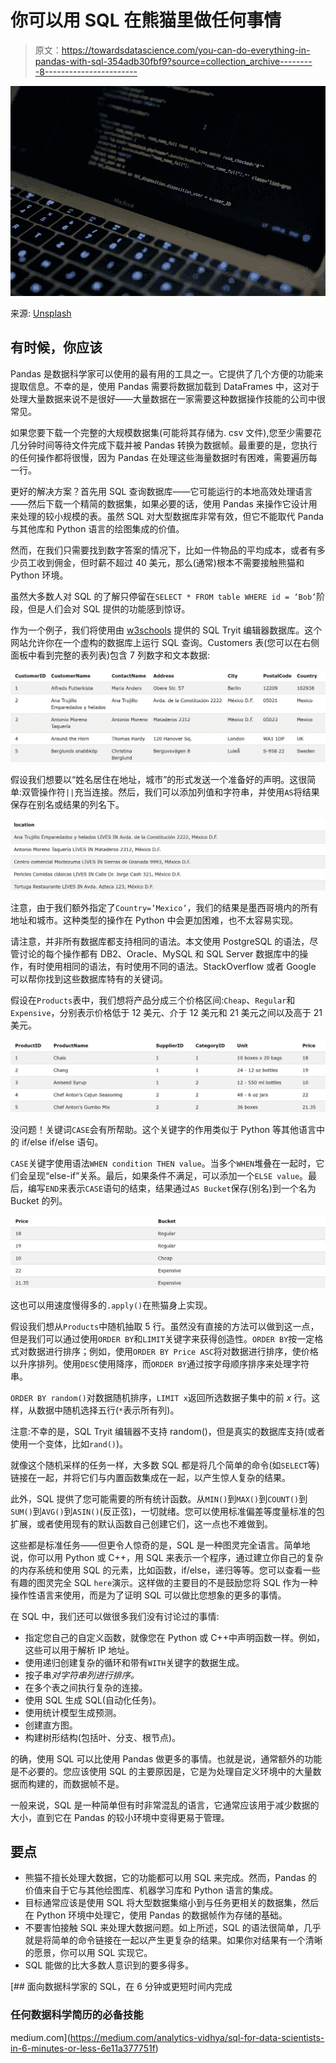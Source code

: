 # 你可以用 SQL 在熊猫里做任何事情

> 原文：<https://towardsdatascience.com/you-can-do-everything-in-pandas-with-sql-354adb30fbf9?source=collection_archive---------8----------------------->

![](img/8f6b641257c14d3135477b2225ed4694.png)

来源: [Unsplash](https://unsplash.com/photos/fPkvU7RDmCo)

## 有时候，你应该

Pandas 是数据科学家可以使用的最有用的工具之一。它提供了几个方便的功能来提取信息。不幸的是，使用 Pandas 需要将数据加载到 DataFrames 中，这对于处理大量数据来说不是很好——大量数据在一家需要这种数据操作技能的公司中很常见。

如果您要下载一个完整的大规模数据集(可能将其存储为. csv 文件),您至少需要花几分钟时间等待文件完成下载并被 Pandas 转换为数据帧。最重要的是，您执行的任何操作都将很慢，因为 Pandas 在处理这些海量数据时有困难，需要遍历每一行。

更好的解决方案？首先用 SQL 查询数据库——它可能运行的本地高效处理语言——然后下载一个精简的数据集，如果必要的话，使用 Pandas 来操作它设计用来处理的较小规模的表。虽然 SQL 对大型数据库非常有效，但它不能取代 Panda 与其他库和 Python 语言的绘图集成的价值。

然而，在我们只需要找到数字答案的情况下，比如一件物品的平均成本，或者有多少员工收到佣金，但时薪不超过 40 美元，那么(通常)根本不需要接触熊猫和 Python 环境。

虽然大多数人对 SQL 的了解只停留在`SELECT * FROM table WHERE id = ‘Bob’`阶段，但是人们会对 SQL 提供的功能感到惊讶。

作为一个例子，我们将使用由 [w3schools](https://www.w3schools.com/sql/trysql.asp?filename=trysql_asc) 提供的 SQL Tryit 编辑器数据库。这个网站允许你在一个虚构的数据库上运行 SQL 查询。Customers 表(您可以在右侧面板中看到完整的表列表)包含 7 列数字和文本数据:

![](img/f7a87f86051714439f6c8fdb91ba5e84.png)

假设我们想要以“姓名居住在地址，城市”的形式发送一个准备好的声明。这很简单:双管操作符`||`充当连接。然后，我们可以添加列值和字符串，并使用`AS`将结果保存在别名或结果的列名下。

![](img/325a733a59b9f90e922cfe6cc2c3ece8.png)

注意，由于我们额外指定了`Country=’Mexico’`，我们的结果是墨西哥境内的所有地址和城市。这种类型的操作在 Python 中会更加困难，也不太容易实现。

请注意，并非所有数据库都支持相同的语法。本文使用 PostgreSQL 的语法，尽管讨论的每个操作都有 DB2、Oracle、MySQL 和 SQL Server 数据库中的操作，有时使用相同的语法，有时使用不同的语法。StackOverflow 或者 Google 可以帮你找到这些数据库特有的关键词。

假设在`Products`表中，我们想将产品分成三个价格区间:`Cheap`、`Regular`和`Expensive`，分别表示价格低于 12 美元、介于 12 美元和 21 美元之间以及高于 21 美元。

![](img/dd21376030dde5a6bb83676e3bb0b319.png)

没问题！关键词`CASE`会有所帮助。这个关键字的作用类似于 Python 等其他语言中的 if/else if/else 语句。

`CASE`关键字使用语法`WHEN condition THEN value`。当多个`WHEN`堆叠在一起时，它们会呈现“else-if”关系。最后，如果条件不满足，可以添加一个`ELSE value`。最后，编写`END`来表示`CASE`语句的结束，结果通过`AS Bucket`保存(别名)到一个名为 Bucket 的列。

![](img/be263395bc7d8952d50c8a91a2c916a6.png)

这也可以用速度慢得多的`.apply()`在熊猫身上实现。

假设我们想从`Products`中随机抽取 5 行。虽然没有直接的方法可以做到这一点，但是我们可以通过使用`ORDER BY`和`LIMIT`关键字来获得创造性。`ORDER BY`按一定格式对数据进行排序；例如，使用`ORDER BY Price ASC`将对数据进行排序，使价格以升序排列。使用`DESC`使用降序，而`ORDER BY`通过按字母顺序排序来处理字符串。

`ORDER BY random()`对数据随机排序，`LIMIT x`返回所选数据子集中的前 *x* 行。这样，从数据中随机选择五行(`*`表示所有列)。

注意:不幸的是，SQL Tryit 编辑器不支持 random()，但是真实的数据库支持(或者使用一个变体，比如`rand()`)。

就像这个随机采样的任务一样，大多数 SQL 都是将几个简单的命令(如`SELECT`等)链接在一起，并将它们与内置函数集成在一起，以产生惊人复杂的结果。

此外，SQL 提供了您可能需要的所有统计函数。从`MIN()`到`MAX()`到`COUNT()`到`SUM()`到`AVG()`到`ASIN()`(反正弦)，一切就绪。您可以使用标准偏差等度量标准的包扩展，或者使用现有的默认函数自己创建它们，这一点也不难做到。

这些都是标准任务——但更令人惊奇的是，SQL 是一种图灵完全语言。简单地说，你可以用 Python 或 C++，用 SQL 来表示一个程序，通过建立你自己的复杂的内存系统和使用 SQL 的元素，比如函数，if/else，递归等等。您可以查看一些有趣的图灵完全 SQL `here`演示。这样做的主要目的不是鼓励您将 SQL 作为一种操作性语言来使用，而是为了证明 SQL 可以做比您想象的更多的事情。

在 SQL 中，我们还可以做很多我们没有讨论过的事情:

*   指定您自己的自定义函数，就像您在 Python 或 C++中声明函数一样。例如，这些可以用于解析 IP 地址。
*   使用递归创建复杂的循环和带有`WITH`关键字的数据生成。
*   按子串*对字符串列进行排序。*
*   在多个表之间执行复杂的连接。
*   使用 SQL 生成 SQL(自动化任务)。
*   使用统计模型生成预测。
*   创建直方图。
*   构建树形结构(包括叶、分支、根节点)。

的确，使用 SQL 可以比使用 Pandas 做更多的事情。也就是说，通常额外的功能是不必要的。您应该使用 SQL 的主要原因是，它是为处理自定义环境中的大量数据而构建的，而数据帧不是。

一般来说，SQL 是一种简单但有时非常混乱的语言，它通常应该用于减少数据的大小，直到它在 Pandas 的较小环境中变得更易于管理。

## 要点

*   熊猫不擅长处理大数据，它的功能都可以用 SQL 来完成。然而，Pandas 的价值来自于它与其他绘图库、机器学习库和 Python 语言的集成。
*   目标通常应该是使用 SQL 将大型数据集缩小到与任务更相关的数据集，然后在 Python 环境中处理它，使用 Pandas 的数据帧作为存储的基础。
*   不要害怕接触 SQL 来处理大数据问题。如上所述，SQL 的语法很简单，几乎就是将简单的命令链接在一起以产生更复杂的结果。如果你对结果有一个清晰的愿景，你可以用 SQL 实现它。
*   SQL 能做的比大多数人意识到的要多得多。

[](https://medium.com/analytics-vidhya/sql-for-data-scientists-in-6-minutes-or-less-6e11a377751f) [## 面向数据科学家的 SQL，在 6 分钟或更短时间内完成

### 任何数据科学简历的必备技能

medium.com](https://medium.com/analytics-vidhya/sql-for-data-scientists-in-6-minutes-or-less-6e11a377751f)